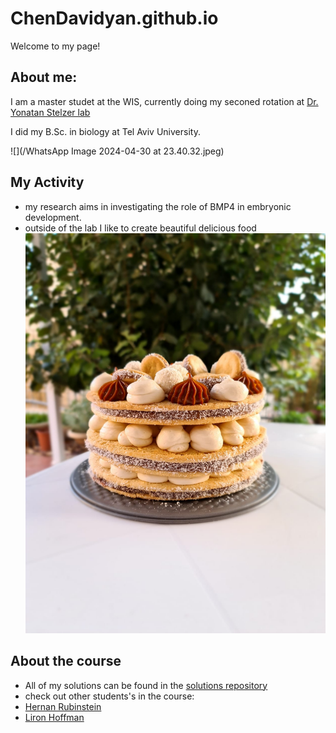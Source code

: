 # ChenDavidyan.github.io

Welcome to my page! 

## About me:
I am a master studet at the WIS, currently doing my seconed rotation at [Dr. Yonatan Stelzer lab](https://www.weizmann.ac.il/mcb/Stelzer/home)

I did my B.Sc. in biology at Tel Aviv University.

![](/WhatsApp Image 2024-04-30 at 23.40.32.jpeg)

## My Activity
* my research aims in investigating the role of BMP4 in embryonic development.
* outside of the lab I like to create beautiful delicious food
![](/2e3d8908-41d4-4604-8eeb-91bbba1fe5b2.JPG)

## About the course
* All of my solutions can be found in the [solutions repository](https://github.com/ChenDavidyan/Python_assignments/tree/main)
* check out other students's in the course:
* [Hernan Rubinstein](https://hernanrubinstein.github.io/)
* [Liron Hoffman](https://liroh99.github.io/)
